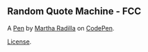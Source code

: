 Random Quote Machine - FCC
--------------------------


A [Pen](https://codepen.io/mradilla/pen/ZxJYLB) by [Martha Radilla](https://codepen.io/mradilla) on [CodePen](https://codepen.io).

[License](https://codepen.io/mradilla/pen/ZxJYLB/license).